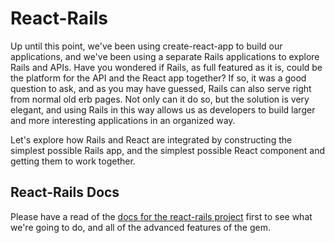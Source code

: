 # React-Rails

Up until this point, we've been using create-react-app to build our applications, and we've been using a separate Rails applications to explore Rails and APIs.  Have you wondered if Rails, as full featured as it is, could be the platform for the API and the React app together?  If so, it was a good question to ask, and as you may have guessed, Rails can also serve right from normal old erb pages.  Not only can it do so, but the solution is very elegant, and using Rails in this way allows us as developers to build larger and more interesting applications in an organized way.

Let's explore how Rails and React are integrated by constructing the simplest possible Rails app, and the simplest possible React component and getting them to work together.

## React-Rails Docs
Please have a read of the [docs for the react-rails project](https://github.com/reactjs/react-rails) first to see what we're going to do, and all of the advanced features of the gem.
